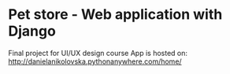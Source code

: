 # Pet store - Web application with Django
Final project for UI/UX design course
App is hosted on: http://danielanikolovska.pythonanywhere.com/home/
